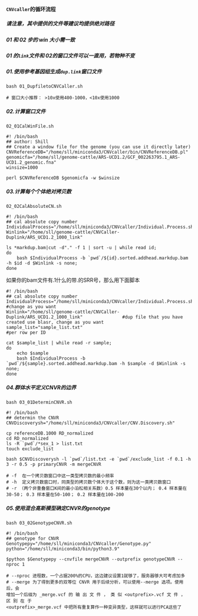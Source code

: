 #### `CNVcaller`的循环流程
##### 请注意，其中提供的文件等建议均提供绝对路径
##### 01 和 02 步的 win 大小需一致
##### 01 的`link`文件和 02的窗口文件可以一直用，若物种不变
##### 01.使用参考基因组生成`dup.link`窗口文件
```
bash 01_DupfiletoCNVCaller.sh

# 窗口大小推荐： >10x使用400-1000，<10x使用1000
```
##### 02.计算窗口文件
`02_01CalWinFile.sh`
```
#! /bin/bash
## author: Shill
## Create a window file for the genome (you can use it directly later)                                      
CNVReferenceDB="/home/sll/miniconda3/CNVcaller/bin/CNVReferenceDB.pl"
genomicfa="/home/sll/genome-cattle/ARS-UCD1.2/GCF_002263795.1_ARS-UCD1.2_genomic.fna"
winsize=1000

perl $CNVReferenceDB $genomicfa -w $winsize
```
##### 03.计算每个个体绝对拷贝数
`02_02CalAbsoluteCN.sh`
```
#! /bin/bash
## cal absolute copy number
IndividualProcess="/home/sll/miniconda3/CNVcaller/Individual.Process.sh"
Winlink="/home/sll/genome-cattle/CNVCaller-Duplink/ARS_UCD1.2_1000_link"

ls *markdup.bam|cut -d"." -f 1 | sort -u | while read id;
do
    bash $IndividualProcess -b `pwd`/${id}.sorted.addhead.markdup.bam -h $id -d $Winlink -s none;
done 
```
如果你的bam文件有.1什么的带.的SRR号，那么用下面脚本
```
#! /bin/bash
## cal absolute copy number
IndividualProcess="/home/sll/miniconda3/CNVcaller/Individual.Process.sh"               #change as you want
Winlink="/home/sll/genome-cattle/CNVCaller-Duplink/ARS_UCD1.2_1000_link"               #dup file that you have created use blasr, change as you want
sample_list="sample_list.txt"                                                          #per row per ID

cat $sample_list | while read -r sample;
do
    echo $sample
    bash $IndividualProcess -b `pwd`/${sample}.sorted.addhead.markdup.bam -h $sample -d $Winlink -s none;
done
```
##### 04.群体水平定义CNVR的边界
`bash 03_01DeterminCNVR.sh`
```
#! /bin/bash
## determin the CNVR 
CNVDiscoverysh="/home/sll/miniconda3/CNVcaller/CNV.Discovery.sh"

cp referenceDB.1000 RD_normalized
cd RD_normalized
ls -R `pwd`/*sex_1 > list.txt
touch exclude_list

bash $CNVDiscoverysh -l `pwd`/list.txt -e `pwd`/exclude_list -f 0.1 -h 3 -r 0.5 -p primaryCNVR -m mergeCNVR

# -f  在一个拷贝数窗口中这一类型拷贝数的最小频率
# -h  定义拷贝数窗口时，同类型的拷贝数个体大于这个数，则为这一类拷贝数窗口
# -r （两个非重叠窗口K间的最小泊松相关系数）0.5 样本量在30个以内； 0.4 样本量在30-50； 0.3 样本量在50-100； 0.2 样本量在100-200
```
##### 05.使用混合高斯模型确定CNVR的genotype
`bash 03_02GenotypeCNVR.sh`
```
#! /bin/bash
## genotype for CNVR
Genotypepy="/home/sll/miniconda3/CNVcaller/Genotype.py"
python="/home/sll/miniconda3/bin/python3.9"

$python $Genotypepy --cnvfile mergeCNVR --outprefix genotypeCNVR --nproc 1

# --nproc 进程数，一个占据200%的CPU，这边建议设置1就够了，服务器够大可考虑加多
# --merge 为了得到更多的双等位 CNVR 用于后续分析，可以使用--merge 选项。使用后，会
增加一个后缀为 _merge.vcf 的 输 出 文 件 ， 类 似 <outprefix>.vcf 文 件 ， 区 别 在 于
<outprefix>_merge.vcf 中把所有重复算作一种变异类型，这样就可以进行PCA这些了
```
